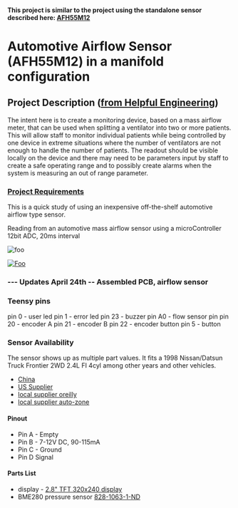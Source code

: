 #### This project is similar to the project using the standalone sensor described here: [AFH55M12](https://github.com/hydronics2/COVID-19-Airflow-Sensor-AFH55M12)

# Automotive Airflow Sensor (AFH55M12) in a manifold configuration

## Project Description ([from Helpful Engineering](https://www.helpfulengineering.org/))
The intent here is to create a monitoring device, based on a mass airflow meter, that can be used when splitting a ventilator into two or more patients. This will allow staff to monitor individual patients while being controlled by one device in extreme situations where the number of ventilators are not enough to handle the number of patients. The readout should be visible locally on the device and there may need to be parameters input by staff to create a safe operating range and to possibly create alarms when the system is measuring an out of range parameter.


### [Project Requirements](https://docs.google.com/document/d/17Ps910A2vRwnM4EM6F-71GNG1XNa0PaeImd53F7428c/edit?usp=sharing)

This is a quick study of using an inexpensive off-the-shelf automotive airflow type sensor.

Reading from an automotive mass airflow sensor using a microController 12bit ADC, 20ms interval


![foo](https://github.com/hydronics2/COVID-19-Airflow-Sensor-AFH55M12-manifold/blob/master/pics/step_file.PNG)

[![Foo](https://github.com/hydronics2/COVID-19-Airflow-Sensor-AFH55M12-manifold/blob/master/pics/video.PNG)](https://youtu.be/LPoZZONcg0E)

### --- Updates April 24th -- Assembled PCB, airflow sensor

### Teensy pins
 pin 0 - user led
 pin 1 - error led
 pin 23 - buzzer
 pin A0 - flow sensor pin
 pin 20 - encoder A
 pin 21 - encoder B
 pin 22 - encoder button
 pin 5 - button





### Sensor Availability
The sensor shows up as multiple part values. It fits a 1998 Nissan/Datsun Truck Frontier 2WD 2.4L FI 4cyl among other years and other vehicles.
- [China](https://www.aliexpress.com/item/32989444018.html?spm=a2g0o.cart.0.0.74dd3c00g1XL5u&mp=1)
- [US Supplier](https://www.amazon.com/gp/product/B074FZMGWG/ref=ppx_yo_dt_b_asin_title_o00_s00?ie=UTF8&psc=1)
- [local supplier oreilly](https://www.oreillyauto.com/search/1998/nissan/frontier?q=MF21219)
- [local supplier auto-zone](https://www.autozone.com/engine-management/mass-air-flow-sensor/duralast-new-mass-air-flow-sensor-dl-3025/337334_0_4995?&searchText=DL3025)

#### Pinout
- Pin A - Empty
- Pin B - 7-12V DC, 90-115mA
- Pin C - Ground
- Pin D Signal

#### Parts List
- display - [2.8" TFT 320x240 display](https://www.pjrc.com/store/display_ili9341_touch.html)
- BME280 pressure sensor [828-1063-1-ND](https://www.digikey.com/product-detail/en/bosch-sensortec/BME280/828-1063-1-ND/6136314)
